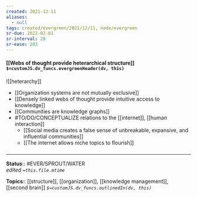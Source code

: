 ```yaml
---
created: 2021-12-11 
aliases:
  - null
tags: created/evergreen/2021/12/11, node/evergreen
sr-due: 2022-02-01
sr-interval: 28
sr-ease: 203
---
```


#### [[Webs of thought provide heterarchical structure]] `$=customJS.dv_funcs.evergreenHeader(dv, this)`

![[heterarchy]]

- [[Organization systems are not mutually exclusive]]
- [[Densely linked webs of thought provide intuitive access to knowledge]]
- [[Communities are knowledge graphs]]
- #TO/DO/CONCEPTUALIZE relations to the [[internet]], [[human interaction]]
	- [[Social media creates a false sense of unbreakable, expansive, and influential communities]]
	- [[The internet allows niche topics to flourish]]

### <hr class="footnote"/>

**Status**:: #EVER/SPROUT/WATER  
*edited `=this.file.mtime`*

**Topics**::  [[structure]], [[organization]], [[knowledge management]], [[second brain]]
*`$=customJS.dv_funcs.outlinedIn(dv, this)`*
